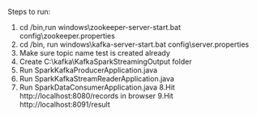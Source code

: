 Steps to run:

1. cd <Kafka>/bin,run windows\zookeeper-server-start.bat config\zookeeper.properties
2. cd <Kafka>/bin, run windows\kafka-server-start.bat config\server.properties
3. Make sure topic name test is created already
4. Create C:\kafka\KafkaSparkStreamingOutput folder
5. Run SparkKafkaProducerApplication.java
6. Run SparkKafkaStreamReaderApplication.java
7. Run SparkDataConsumerApplication.java
8.Hit http://localhost:8080/records in browser
9.Hit http://localhost:8091/result
